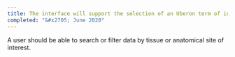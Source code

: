 ```yaml
---
title: The interface will support the selection of an Uberon term of interest
completed: "&#x2705; June 2020"
---
```


A user should be able to search or filter data by tissue or anatomical site of interest.

